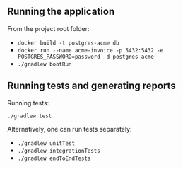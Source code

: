 
## Running the application

From the project root folder:

- `docker build -t postgres-acme db`
- `docker run --name acme-invoice -p 5432:5432 -e POSTGRES_PASSWORD=password -d postgres-acme`
- `./gradlew bootRun`

## Running tests and generating reports

Running tests:

`./gradlew test`

Alternatively, one can run tests separately:
* `./gradlew unitTest`
* `./gradlew integrationTests`
* `./gradlew endToEndTests`


